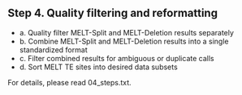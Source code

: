 ## Step 4. Quality filtering and reformatting
  * a. Quality filter MELT-Split and MELT-Deletion results separately
  * b. Combine MELT-Split and MELT-Deletion results into a single standardized format
  * c. Filter combined results for ambiguous or duplicate calls
  * d. Sort MELT TE sites into desired data subsets

 For details, please read 04_steps.txt.
